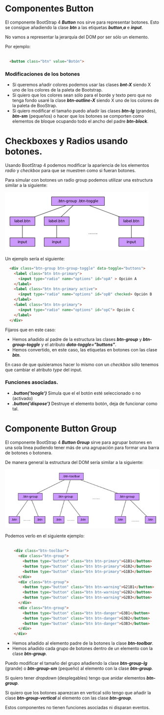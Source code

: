 
# Componentes Button

El componente BootStrap 4 ***Button*** nos sirve para representar botones. Esto se consigue añadiendo la clase ***btn*** a las etiquetas ***button***,***a*** e ***input***. 

No vamos a representar la jerarquía del DOM por ser sólo un elemento.

Por ejemplo:

```html

  <button class="btn" value="Botón">

```

### Modificaciones de los botones

* Si queremos añadir colores podemos usar las clases ***bnt-X*** siendo X uno de los colores de la paleta de Bootstrap.
* Si quiero que los colores sean sólo para el borde y texto pero que no tenga fondo usaré la clase ***btn-outline-X*** siendo X uno de los colores de la paleta de BooStrap.
* Si quiero modificar el tamaño puedo añadir las clases ***btn-lg*** (grandes), ***btn-sm*** (pequeños) o hacer que los botones se comporten como elementos de bloque ocupando todo el ancho del padre ***btn-block***.


# Checkboxes y Radios usando botones.

Usando BootStrap 4 podemos modificar la apariencia de los elementos *radio* y *checkbox* para que se muestren como si fueran botones.

Para simular con botones un radio group podemos utilizar una estructura similar a la siguiente:

![Radios y Checkboxes presentados como Botones](radio_como_buttons_DOM.png)

Un ejemplo sería el siguiente:


```html
  <div class="btn-group btn-group-toggle" data-toggle="buttons">
    <label class="btn btn-primary">
      <input type="radio" name="options" id="opA" > Opción A
    </label>
    <label class="btn btn-primary active">
      <input type="radio" name="options" id="opB" checked> Opción B
    </label>
    <label class="btn btn-primary">
      <input type="radio" name="options" id="opC"> Opción C
    </label>
  </div>
```
Fijaros que en este caso:

* Hemos añadido al padre de la estructura las clases ***btn-group*** y ***btn-group-toggle*** y el atributo ***data-toggle="buttons"***.
* Hemos convertido, en este caso, las etiquetas en botones con las clase ***btn***.

En caso de que quisieramos hacer lo mismo con un *checkbox* sólo tenemos que cambiar el atributo *type* del input.

### Funciones asociadas.

* ***.button('toogle')*** Simula que el el botón esté seleccionado o no (activado)
* ***.button('dispose')*** Destruye el elemento botón, deja de funcionar como tal.


# Componente Button Group

El componente BootStrap 4 ***Button Group*** sirve para agrupar botones en una sola linea pudiendo tener más de una agrupación para formar una barra de botones o botonera.

De manera general la estructura del DOM sería similar a la siguiente:

![Estructura del DOM de una botonera](botonera_DOM.png)


Podemos verlo en el siguiente ejemplo:

```html

    <div class="btn-toolbar">
      <div class="btn-group">
        <button type="button" class="btn btn-primary">G1B1</button>
        <button type="button" class="btn btn-primary">G1B2</button>
        <button type="button" class="btn btn-primary">G1B3</button>
      </div>
      <div class="btn-group">
        <button type="button" class="btn btn-warning">G21B1</button>
        <button type="button" class="btn btn-warning">G2B2</button>
        <button type="button" class="btn btn-warning">G2B3</button>
      </div>
      <div class="btn-group">
        <button type="button" class="btn btn-danger">G3B1</button>
        <button type="button" class="btn btn-danger">G3B2</button>
        <button type="button" class="btn btn-danger">G3B3</button>
      </div>
    </div>

```

* Hemos añadido al elemento padre de la botones la clase ***btn-toolbar***.
* Hemos añadido cada grupo de botones dentro de un elemento con la clase ***btn-group***.


Puedo modificar el tamaño del grupo añadiendo la clase ***btn-group-lg*** (grande) o ***btn-group-sm*** (pequeño) al elemento con la clase ***btn-group***.

Si quiero tener *dropdown* (desplegables) tengo que anidar elementos ***btn-group***.

Si quiero que los botones aparezcan en vertical sólo tengo que añadir la clase ***btn-group-vertical*** al elemento con las clase ***btn-group***.


Estos componentes no tienen funciones asociadas ni disparan eventos.
